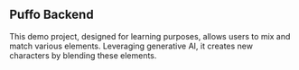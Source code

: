## Puffo Backend

This demo project, designed for learning purposes, allows users to mix and match various elements. Leveraging generative AI, it creates new characters by blending these elements.
